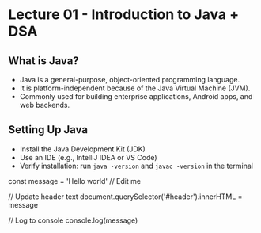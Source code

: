 # Lecture 01 - Introduction to Java + DSA

## What is Java?

- Java is a general-purpose, object-oriented programming language.
- It is platform-independent because of the Java Virtual Machine (JVM).
- Commonly used for building enterprise applications, Android apps, and web backends.

## Setting Up Java

- Install the Java Development Kit (JDK)
- Use an IDE (e.g., IntelliJ IDEA or VS Code)
- Verify installation: run `java -version` and `javac -version` in the terminal

const message = 'Hello world' // Edit me

// Update header text
document.querySelector('#header').innerHTML = message

// Log to console
console.log(message)

